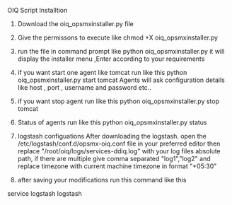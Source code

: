 
OIQ Script Installtion

1) Download the oiq_opsmxinstaller.py file 
2) Give the permissons to execute like 
   chmod +X oiq_opsmxinstaller.py

3) run the file in command prompt like
     python oiq_opsmxinstaller.py
  it will display the installer menu ,Enter according to your requirements
 
4) if you want start one agent like tomcat run like this 
    python oiq_opsmxinstaller.py start tomcat 
  Agents will ask configuration details like  host , port , username and password etc..	
 
5) if you want stop agent run like this 
    python oiq_opsmxinstaller.py stop tomcat 
	
6) Status of agents run like this 
    python oiq_opsmxinstaller.py status

	
7) logstash configuations 
 After downloading the logstash.
open the /etc/logstash/conf.d/opsmx-oiq.conf file in your preferred editor 
then  replace "/root/oiq/logs/services-ddiq.log" with your log files absolute path, if there are multiple give comma separated "log1","log2"
and replace timezone with current machine timezone in format "+05:30" 


8) after saving your modifications run this command like this 

  service logstash logstash

 
 
 
 
 
 
